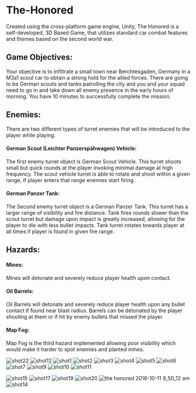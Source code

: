 # The-Honored
Created using the cross-platform game engine, Unity, The Honored is a self-developed, 3D Based Game, that utilizes standard car combat features and themes based on the second world war.

## Game Objectives:
Your objective is to infiltrate a small town near Berchtesgaden, Germany in a M3a1 scout car to obtain a strong hold for the allied forces. There are going to be German scouts and tanks patrolling the city and you and your squad need to go in and take down all enemy presence in the early hours of morning. You have 10 minutes to successfully complete the mission.


## Enemies:
There are two different types of turret enemies that will be introduced to the player while playing. 

#### German Scout (Leichter Panzerspähwagen) Vehicle: 
The first enemy turret object is German Scout Vehicle. This turret shoots small but quick rounds at the player invoking           minimal damage at high frequency. The scout vehicle turret is able to rotate and shoot within a given range, if player enters that range enemies start firing. 
#### German Panzer Tank: 
The Second enemy turret object is a German Panzer Tank. This turret has a larger range of visibility and fire distance. Tank fires rounds slower than the scout turret but damage upon impact is greatly increased, allowing for the player to die with less bullet impacts. Tank turret rotates towards player at all times if player is found in given fire range.

## Hazards:
#### Mines: 
Mines will detonate and severely reduce player health upon contact.  
#### Oil Barrels:
Oil Barrels will detonate and severely reduce player health upon any bullet contact if found near blast radius. Barrels can be detonated by the player shooting at them or if hit by enemy bullets that missed the player.  
#### Map Fog:
Map Fog is the third hazard implemented allowing poor visibility which would make it harder to spot enemies and planted mines.

![shot22](https://user-images.githubusercontent.com/19450714/35419513-42333716-0206-11e8-9d63-3378aba37827.png)
![shot12](https://user-images.githubusercontent.com/19450714/35419459-13c50a30-0206-11e8-9623-16976a3012b6.jpg)
![shot1](https://user-images.githubusercontent.com/19450714/35419495-40f61134-0206-11e8-9084-c4f0119500ca.jpg)
![shot2](https://user-images.githubusercontent.com/19450714/35419496-41103cb2-0206-11e8-9896-dc99516ab844.jpg)
![shot3](https://user-images.githubusercontent.com/19450714/35419497-41214bd8-0206-11e8-9372-f6e5f5934ba8.jpg)
![shot4](https://user-images.githubusercontent.com/19450714/35419499-413379ca-0206-11e8-909b-5fd42e658812.jpg)
![shot5](https://user-images.githubusercontent.com/19450714/35419500-414eb38e-0206-11e8-8ea2-79bac2ef4f21.jpg)
![shot6](https://user-images.githubusercontent.com/19450714/35419501-415eb478-0206-11e8-9249-953e3ac5d8ac.jpg)
![shot7](https://user-images.githubusercontent.com/19450714/35419502-416f521a-0206-11e8-9788-8b03c82b104f.jpg)
![shot9](https://user-images.githubusercontent.com/19450714/35419504-4196c21e-0206-11e8-8e91-e989c9a47e01.jpg)
![shot10](https://user-images.githubusercontent.com/19450714/35419505-41a415d6-0206-11e8-9b4c-918ef51823f1.jpg)
![shot11](https://user-images.githubusercontent.com/19450714/35419506-41b3443e-0206-11e8-8fa5-784e9b5d4a23.jpg)

![shot15](https://user-images.githubusercontent.com/19450714/35419509-41eb06b2-0206-11e8-8bca-c818e024fe14.jpg)
![shot17](https://user-images.githubusercontent.com/19450714/35419510-41fdee80-0206-11e8-9caa-8288fa2cc00f.jpg)
![shot19](https://user-images.githubusercontent.com/19450714/35419511-4211c806-0206-11e8-8685-0a7ed3e0e656.jpg)
![shot20](https://user-images.githubusercontent.com/19450714/35419512-42235bac-0206-11e8-8589-a50e813ac7d0.jpg)
![the honored 2018-10-11 9_50_12 am](https://user-images.githubusercontent.com/19450714/46808912-68cf9800-cd3b-11e8-8cb2-78e925be7d21.png)
![shot14](https://user-images.githubusercontent.com/19450714/35419508-41d9bfb0-0206-11e8-8605-6f1f465c7291.jpg)

